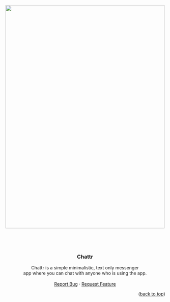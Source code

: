 
<p align="center"><img src="https://i.imgur.com/Aiq0Pjr.png" data-canonical-src="https://i.imgur.com/Aiq0Pjr.png" width="500" height="700" /></p>

#   

<br />
<div align="center">

  <h3 align="center">Chattr</h3>

  <p align="center">
    Chattr is a simple minimalistic, text only messenger <br>app where you can chat with anyone who is using the app.
    <br />
    <br />
    <a href="https://github.com/Feroov/Chatrr/issues">Report Bug</a>
    ·
    <a href="https://github.com/Feroov/Chatrr/issues">Request Feature</a>
  </p>
</div>

<p align="right">(<a href="#top">back to top</a>)</p>


